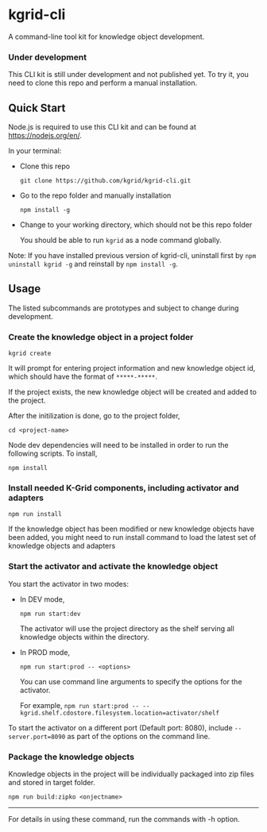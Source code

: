 # kgrid-cli

A command-line tool kit for knowledge object development.

### Under development

This CLI kit is still under development and not published yet. To try it, you need to clone this repo and perform a manual installation.

## Quick Start

Node.js is required to use this CLI kit and can be found at https://nodejs.org/en/.

In your terminal:
- Clone this repo

  ` git clone https://github.com/kgrid/kgrid-cli.git `

- Go to the repo folder and manually installation

    `npm install -g`

- Change to your working directory, which should not be this repo folder

    You should be able to run `kgrid` as a node command globally.

Note: If you have installed previous version of kgrid-cli, uninstall first by `npm uninstall kgrid -g` and reinstall by `npm install -g`.



## Usage

The listed subcommands are prototypes and subject to change during development.


### Create the knowledge object in a project folder

`kgrid create `

It will prompt for entering project information and new knowledge object id, which should have the format of `*****-*****`.

If the project exists, the new knowledge object will be created and added to the project.

After the initilization is done, go to the project folder,

`cd <project-name>`

Node dev dependencies will need to be installed in order to run the following scripts. To install,

`npm install`


### Install needed K-Grid components, including activator and adapters

` npm run install `

If the knowledge object has been modified or new knowledge objects have been added, you might need to run install command to load the latest set of knowledge objects and adapters



### Start the activator and activate the knowledge object

You start the activator in two modes:

 - In DEV mode,

    ` npm run start:dev `

    The activator will use the project directory as the shelf serving all knowledge objects within the directory.

- In PROD mode,

    `npm run start:prod -- <options>`

    You can use command line arguments to specify the options for the activator.

    For example, `npm run start:prod -- --kgrid.shelf.cdostore.filesystem.location=activator/shelf`

To start the activator on a different port (Default port: 8080), include ` --server.port=8090 ` as part of the options on the command line.



### Package the knowledge objects

Knowledge objects in the project will be individually packaged into zip files and stored in target folder.

  ` npm run build:zipko <onjectname> `

---

For details in using these command, run the commands with -h option.
